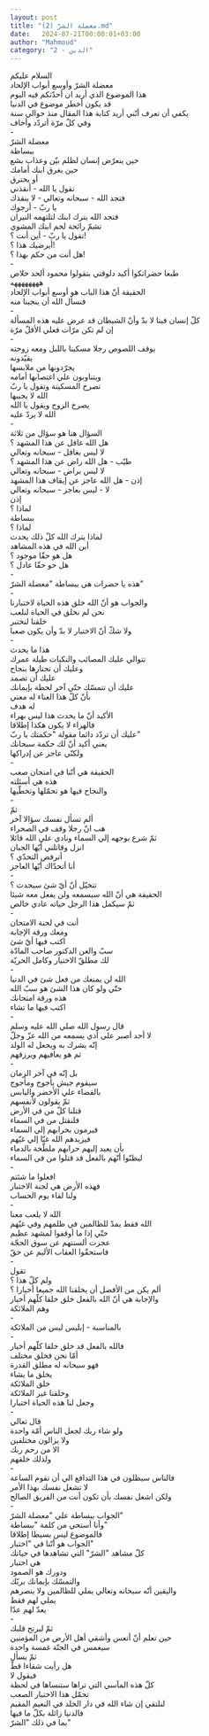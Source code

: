 ```yaml
---
layout: post
title: "معضلة الشرّ (2).md"
date:   2024-07-21T00:00:01+03:00
author: "Mahmoud"
category: "2 - الدين"
---
```

السلام عليكم\
معضلة الشرّ وأوسع أبواب الإلحاد\
هذا الموضوع الذي أريد ان أحدّثكم فيه اليوم\
قد يكون أخطر موضوع في الدنيا\
يكفي أن تعرف أنّني أريد كتابة هذا المقال منذ حوالي
سنة\
وفي كلّ مرّة أتردّد وأخاف\
-\
معضلة الشرّ\
ببساطة\
حين ينعرّض إنسان لظلم بيّن وعذاب بشع\
حين يغرق ابنك أمامك\
أو يحترق\
تقول يا الله - أنقذني\
فتجد الله - سبحانه وتعالي - لا ينقذك\
يا ربّ - أرجوك\
فتجد الله يترك ابنك لتلتهمه النيران\
تشمّ رائحة لحم ابنك المشوي\
تقول يا ربّ - أين أنت ؟!\
أيرضيك هذا ؟!\
هل أنت من حكم بهذا ؟!\
-\
طبعا حضراتكوا أكيد دلوقتي بتقولوا محمود ألحد
خلاص\
ههههههههه\
الحقيقة أنّ هذا الباب هو أوسع أبواب الإلحاد\
فنسأل الله أن ينجينا منه\
-\
كلّ إنسان فينا لا بدّ وأنّ الشيطان قد عرض عليه هذه
المسألة\
إن لم تكن مرّات فعلي الأقلّ مرّة\
-\
يوقف اللصوص رجلا مسكينا بالليل ومعه زوجته\
يقيّدونه\
يجرّدونها من ملابسها\
ويتناوبون علي اغتصابها أمامه\
تصرخ المسكينة وتقول يا ربّ\
الله لا يجيبها\
يصرخ الزوج ويقول يا الله\
الله لا يردّ عليه\
-\
السؤال هنا هو سؤال من ثلاثة\
هل الله غافل عن هذا المشهد ؟\
لا ليس بغافل - سبحانه وتعالي\
طيّب - هل الله راض عن هذا المشهد ؟\
لا ليس براض - سبحانه وتعالي\
إذن - هل الله عاجز عن إيقاف هذا المشهد\
لا - ليس بعاجز - سبحانه وتعالي\
إذن\
لماذا ؟\
ببساطة\
لماذا ؟\
لماذا يترك الله كلّ ذلك يحدث\
أين الله في هذه المشاهد\
هل هو حقّا موجود ؟\
هل حو حقّا عادل ؟\
-\
هذه يا حضرات هي ببساطة \"معضلة الشرّ\"\
-\
والجواب هو أنّ الله خلق هذه الحياة لاختبارنا\
نحن لم نخلق في الحياة لنلعب\
خلقنا لنختبر\
ولا شكّ أنّ الاختبار لا بدّ وأن يكون صعبا\
-\
هذا ما يحدث\
تتوالي عليك المصائب والنكبات طيلة عمرك\
وعليك أن تجتازها بنجاح\
عليك أن تصمد\
عليك أن تتمسّك حتّي آخر لحظة بإيمانك\
بأنّ كلّ هذا العناء له معني\
له هدف\
الأكيد أنّ ما يحدث هذا ليس بهراء\
فالهراء لا يكون هكذا إطلاقا\
عليك أن تردّد دائما مقولة \"حكمتك يا ربّ\"\
يعني أكيد أنّ لك حكمة سبحانك\
ولكنّي عاجز عن إدراكها\
-\
الحقيقة هي أنّنا في امتحان صعب\
هذه هي أسئلته\
والنجاح فيها هو تحمّلها وتخطّيها\
-\
ثمّ\
ألم تسأل نفسك سؤالا آخر\
هب انّ رجلا وقف في الصحراء\
ثمّ شرع بوجهه إلي السماء ونادي علي الله قائلا\
انزل وقاتلني أيّها الجبان\
أترفض التحدّي ؟\
أنا أتحدّاك أيّها العاجز\
-\
تتخيّل أنّ أيّ شئ سيحدث ؟\
الحقيقة هي أنّ الله سيسمعه ولن يفعل معه شيئا\
ثمّ سيكمل هذا الرجل حياته عادي خالص\
-\
أنت في لجنة الامتحان\
ومعك ورقة الإجابة\
اكتب فيها أيّ شئ\
سبّ والعن الدكتور صاحب المادّة\
لك مطلقّ الاختيار وكامل الحريّة\
-\
الله لن يمنعك من فعل شئ في الدنيا\
حتّي ولو كان هذا الشئ هو سبّ الله\
هذه ورقة امتحانك\
اكتب فيها ما تشاء\
-\
قال رسول الله صلي الله عليه وسلم\
لا أحد أصبر علي أذي يسمعه من الله عزّ وجلّ\
إنّه يشرك به ويجعل له الولد\
ثم هو يعافيهم ويرزقهم\
-\
بل إنّه في آخر الزمان\
سيقوم جيش يأجوج ومأجوج\
بالقضاء علي الأخضر واليابس\
ثمّ يقولون لأنفسهم\
قتلنا كلّ من في الأرض\
فلنقتل من في السماء\
فيرمون بحرابهم إلي السماء\
فيزيدهم الله غيّا إلي غيّهم\
بأن يعيد إليهم حرابهم ملطّخة بالدماء\
ليظنّوا أنّهم بالفعل قد قتلوا من في السماء\
-\
افعلوا ما شئتم\
فهذه الأرض هي لجنة الاختبار\
ولنا لقاء يوم الحساب\
-\
الله لا يلعب معنا\
الله فقط يمدّ للظالمين في ظلمهم وفي غيّهم\
حتّي إذا ما أوقفوا لمشهد عظيم\
عجزت ألسنتهم عن سوق الحجّة\
فاستحقّوا العقاب الأليم عن حقّ\
-\
تقول\
ولم كلّ هذا ؟\
ألم يكن من الأفضل أن يخلقنا الله جميعا أخيارا ؟\
والإجابة هي أنّ الله بالفعل خلق خلقا كلّهم أخيار\
وهم الملائكة\
-\
بالمناسبة - إبليس ليس من الملائكة\
-\
فالله بالفعل قد خلق خلقا كلّهم أخيار\
أمّا نحن فخلق مختلف\
فهو سبحانه له مطلق القدرة\
يخلق ما يشاء\
خلق الملائكة\
وخلقنا غير الملائكة\
وجعل لنا هذه الحياة اختبارا\
-\
قال تعالي\
ولو شاء ربك لجعل الناس أمّة واحدة\
ولا يزالون مختلفين\
الا من رحم ربك\
ولذلك خلقهم\
-\
فالناس سيظلون في هذا التدافع الي أن تقوم الساعة\
لا تشغل نفسك بهذا الأمر\
ولكن اشغل نفسك بأن تكون أنت من الفريق الصالح\
-\
الجواب ببساطة علي \"معضلة الشرّ\"\
وأنا أستحي من كلمة \"ببساطة\"\
فالموضوع ليس بسيطا إطلاقا\
الجواب هو أنّنا في \"اختبار\"\
كلّ مشاهد \"الشرّ\" التي تشاهدها في حياتك\
هي اختبار\
ودورك هو الصمود\
والتمسّك بإيمانك بربّك\
واليقين أنّه سبحانه وتعالي يملي للظالمين ولا
ينصرهم\
يملي لهم فقط\
يعدّ لهم عدّا\
-\
ثمّ ليرتح قلبك\
حين تعلم أنّ أتعس وأشقي أهل الأرض من المؤمنين\
سيغمس في الجنّة غمسة واحدة\
ثمّ يسأل\
هل رأيت شقاءا قطّ\
فيقول لا\
كلّ هذه المآسي التي تراها ستنساها في لحظة\
تحمّل هذا الاختبار الصعب\
لنلتقي إن شاء الله في دار الخلد في النعيم المقيم\
فالدنيا زائلة بكلّ ما فيها\
بما في ذلك \"الشرّ\"
